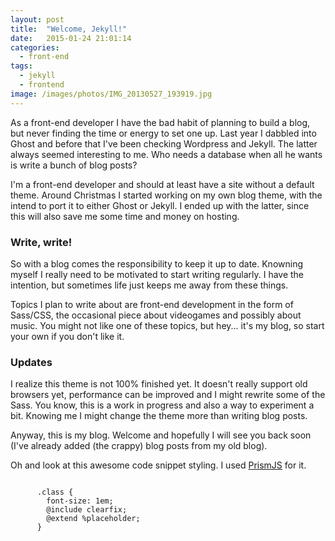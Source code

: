 ```yaml
---
layout: post
title:  "Welcome, Jekyll!"
date:   2015-01-24 21:01:14
categories:
  - front-end
tags:
  - jekyll
  - frontend
image: /images/photos/IMG_20130527_193919.jpg
---
```

As a front-end developer I have the bad habit of planning to build a blog, but never finding the time or energy to
set one up. Last year I dabbled into Ghost and before that I've been checking Wordpress and Jekyll. The latter
always seemed interesting to me. Who needs a database when all he wants is write a bunch of blog posts?

I'm a front-end developer and should at least have a site without a default theme. Around Christmas I started
working on my own blog theme, with the intend to port it to either Ghost or Jekyll. I ended up with the latter, since
this will also save me some time and money on hosting.

### Write, write!
So with a blog comes the responsibility to keep it up to date. Knowning myself I really need to be motivated
to start writing regularly. I have the intention, but sometimes life just keeps me away from these things.

Topics I plan to write about are front-end development in the form of Sass/CSS, the occasional piece about videogames and possibly
about music. You might not like one of these topics, but hey... it's my blog, so start your own if you don't like it.

### Updates
I realize this theme is not 100% finished yet. It doesn't really support old browsers yet, performance can be improved and
I might rewrite some of the Sass. You know, this is a work in progress and also a way to experiment a bit. Knowing me I
might change the theme more than writing blog posts.

Anyway, this is my blog. Welcome and hopefully I will see you back soon (I've already added (the crappy) blog posts from my old blog).

Oh and look at this awesome code snippet styling. I used [PrismJS][1] for it.
<pre><code class="language-scss">
      .class {
        font-size: 1em;
        @include clearfix;
        @extend %placeholder;
      }

</code></pre>

[1]:      http://prismjs.com
